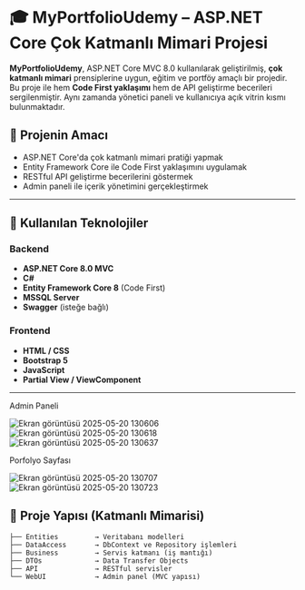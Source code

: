 # 🎓 MyPortfolioUdemy – ASP.NET Core Çok Katmanlı Mimari Projesi

**MyPortfolioUdemy**, ASP.NET Core MVC 8.0 kullanılarak geliştirilmiş, **çok katmanlı mimari** prensiplerine uygun, eğitim ve portföy amaçlı bir projedir. Bu proje ile hem **Code First yaklaşımı** hem de API geliştirme becerileri sergilenmiştir. Aynı zamanda yönetici paneli ve kullanıcıya açık vitrin kısmı bulunmaktadır.

## 🎯 Projenin Amacı

- ASP.NET Core'da çok katmanlı mimari pratiği yapmak
- Entity Framework Core ile Code First yaklaşımını uygulamak
- RESTful API geliştirme becerilerini göstermek
- Admin paneli ile içerik yönetimini gerçekleştirmek
---

## 🚀 Kullanılan Teknolojiler

### Backend
- **ASP.NET Core 8.0 MVC**
- **C#**
- **Entity Framework Core 8** (Code First)
- **MSSQL Server**
- **Swagger** (isteğe bağlı)

### Frontend
- **HTML / CSS**
- **Bootstrap 5**
- **JavaScript**
- **Partial View / ViewComponent**

---

Admin Paneli


![Ekran görüntüsü 2025-05-20 130606](https://github.com/user-attachments/assets/bce66997-b598-45cc-b6ef-d08069eaaec2)
![Ekran görüntüsü 2025-05-20 130618](https://github.com/user-attachments/assets/7b631e35-3558-4b19-903e-ae1339bf38b6)
![Ekran görüntüsü 2025-05-20 130637](https://github.com/user-attachments/assets/4c8799a2-d104-45d9-a5ce-57ffd63579f4)

Porfolyo Sayfası


![Ekran görüntüsü 2025-05-20 130707](https://github.com/user-attachments/assets/343f9194-f591-430d-8037-cff1ba3e8351)
![Ekran görüntüsü 2025-05-20 130723](https://github.com/user-attachments/assets/c9e16295-9591-471c-bec8-f00c26167c2e)

## 🧱 Proje Yapısı (Katmanlı Mimarisi)

```plaintext
├── Entities         → Veritabanı modelleri
├── DataAccess       → DbContext ve Repository işlemleri
├── Business         → Servis katmanı (iş mantığı)
├── DTOs             → Data Transfer Objects
├── API              → RESTful servisler
└── WebUI            → Admin panel (MVC yapısı)
